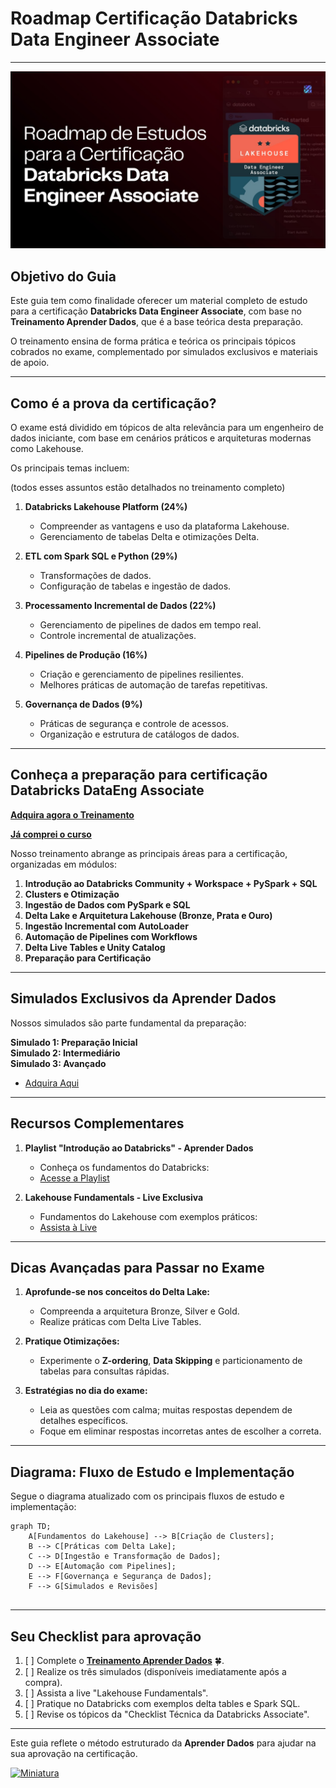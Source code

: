 # Roadmap Certificação Databricks Data Engineer Associate

---

[![Miniatura](https://raw.githubusercontent.com/AprenderDados/quero_aprender_dados/main/Aprendendo_Databricks/img/img_roadmap_certificacao_databricks.jpeg)](https://pay.kiwify.com.br/hP20Upy)


## Objetivo do Guia

Este guia tem como finalidade oferecer um material completo de estudo para a certificação **Databricks Data Engineer Associate**, com base no **Treinamento Aprender Dados**, que é a base teórica desta preparação. 

O treinamento ensina de forma prática e teórica os principais tópicos cobrados no exame, complementado por simulados exclusivos e materiais de apoio.

---

## Como é a prova da certificação?

O exame está dividido em tópicos de alta relevância para um engenheiro de dados iniciante, com base em cenários práticos e arquiteturas modernas como Lakehouse. 

Os principais temas incluem:

(todos esses assuntos estão detalhados no treinamento completo)

1. **Databricks Lakehouse Platform (24%)**
   - Compreender as vantagens e uso da plataforma Lakehouse.
   - Gerenciamento de tabelas Delta e otimizações Delta.

2. **ETL com Spark SQL e Python (29%)**
   - Transformações de dados.
   - Configuração de tabelas e ingestão de dados.

3. **Processamento Incremental de Dados (22%)**
   - Gerenciamento de pipelines de dados em tempo real.
   - Controle incremental de atualizações.

4. **Pipelines de Produção (16%)**
   - Criação e gerenciamento de pipelines resilientes.
   - Melhores práticas de automação de tarefas repetitivas.

5. **Governança de Dados (9%)**
   - Práticas de segurança e controle de acessos.
   - Organização e estrutura de catálogos de dados.

---

## Conheça a preparação para certificação Databricks DataEng Associate

[**Adquira agora o Treinamento**](https://pay.kiwify.com.br/hP20Upy)

[**Já comprei o curso**](https://alunos.aprenderdados.com/189295-preparatorio-databricks-data-engineering-associate)


Nosso treinamento abrange as principais áreas para a certificação, organizadas em módulos:

1. **Introdução ao Databricks Community + Workspace + PySpark + SQL**
2. **Clusters e Otimização**
3. **Ingestão de Dados com PySpark e SQL**
4. **Delta Lake e Arquitetura Lakehouse (Bronze, Prata e Ouro)**
5. **Ingestão Incremental com AutoLoader**
6. **Automação de Pipelines com Workflows**
7. **Delta Live Tables e Unity Catalog**
8. **Preparação para Certificação**

---

## Simulados Exclusivos da Aprender Dados

Nossos simulados são parte fundamental da preparação:

**Simulado 1: Preparação Inicial**  
**Simulado 2: Intermediário**  
**Simulado 3: Avançado**  
   - [Adquira Aqui](https://pay.kiwify.com.br/hP20Upy)

---

## Recursos Complementares

1. **Playlist "Introdução ao Databricks" - Aprender Dados**  
   - Conheça os fundamentos do Databricks:  
   - [Acesse a Playlist](https://www.youtube.com/playlist?list=PLnxUgOpvXnWzTkha0174lXfES019PQz9U)

2. **Lakehouse Fundamentals - Live Exclusiva**  
   - Fundamentos do Lakehouse com exemplos práticos:  
   - [Assista à Live](https://www.youtube.com/watch?v=jshH5WVN5uw)

---

## Dicas Avançadas para Passar no Exame

1. **Aprofunde-se nos conceitos do Delta Lake:**
   - Compreenda a arquitetura Bronze, Silver e Gold.
   - Realize práticas com Delta Live Tables.

2. **Pratique Otimizações:**
   - Experimente o **Z-ordering**, **Data Skipping** e particionamento de tabelas para consultas rápidas.

3. **Estratégias no dia do exame:**
   - Leia as questões com calma; muitas respostas dependem de detalhes específicos.
   - Foque em eliminar respostas incorretas antes de escolher a correta.

---

## Diagrama: Fluxo de Estudo e Implementação

Segue o diagrama atualizado com os principais fluxos de estudo e implementação:

```mermaid
graph TD;
    A[Fundamentos do Lakehouse] --> B[Criação de Clusters];
    B --> C[Práticas com Delta Lake];
    C --> D[Ingestão e Transformação de Dados];
    D --> E[Automação com Pipelines];
    E --> F[Governança e Segurança de Dados];
    F --> G[Simulados e Revisões]
    
```

---

## Seu Checklist para aprovação

1. [ ] Complete o **[Treinamento Aprender Dados](https://pay.kiwify.com.br/hP20Upy)** 🍀.
2. [ ] Realize os três simulados (disponíveis imediatamente após a compra). 
3. [ ] Assista a live "Lakehouse Fundamentals".
4. [ ] Pratique no Databricks com exemplos delta tables e Spark SQL.
5. [ ] Revise os tópicos da "Checklist Técnica da Databricks Associate".

---

Este guia reflete o método estruturado da **Aprender Dados** para ajudar na sua aprovação na certificação. 

[![Miniatura](https://raw.githubusercontent.com/AprenderDados/quero_aprender_dados/main/Aprendendo_Databricks/img/img_treinamento_certificacao_databricks.jpeg)](https://pay.kiwify.com.br/hP20Upy)
